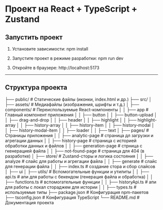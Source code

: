 # Проект на React + TypeScript + Zustand

## Запустить проект

1. Установите зависимости:
   npm install

2. Запустите проект в режиме разработки:
   npm run dev

3. Откройте в браузере:
   http://localhost:5173

---

## Структура проекта

├── public/ # Статические файлы (иконки, index.html и др.)
├── src/
│ ├── assets/ # Медиафайлы (изображения, шрифты и т.д.)
│ ├── components/ # Переиспользуемые React-компоненты
│ │ ├── app # Главный компонент приложения
│ │ ├── button
│ │ ├── button-upload
│ │ ├── drag-and-drop
│ │ ├── header
│ │ ├── highlight
│ │ ├── highlight-array
│ │ ├── history-array
│ │ ├── history-item
│ │ ├── history-modal
│ │ ├── history-modal-item
│ │ ├── loader
│ │ ├── text
│ ├── pages/ # Страницы приложения
│ │ ├── analytic-page # страница дл загрузки и агрегации данных
│ │ ├── history-page # страница с историей обработки данных и файлов
│ │ ├── generation-page # стрница с гкенерацией файла
│ │ ├── not-found-page # страница для 404 (в разработке)
│ ├── store/ # Zustand-сторы и логика состояния
│ │ ├── analyze # слайс для работы и агрегации файла
│ │ ├── generate # слайс для генерации файла
│ │ ├── index.ts # создание стора и сбор слайсов
│ ├── ui
│ ├── utils/ # Вспомогательные функции и утилиты
│ │ ├── api.ts # апи для работы с бекендом (генерация файла и обработка)
│ │ ├── functions.ts # вспомогательные функции
│ │ ├── historyApi.ts # апи для работы с локал стораджем для истории
│ │ ├── types.ts # используемые типы
├── package.json # Конфигурация npm-пакетов
├── tsconfig.json # Конфигурация TypeScript
└── README.md # Документация проекта
